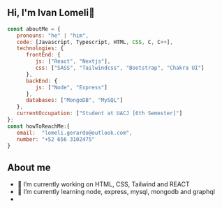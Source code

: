 ## Hi, I'm Ivan Lomeli👋

```javascript
const aboutMe = {
   pronouns: "he" | "him",
   code: [Javascript, Typescript, HTML, CSS, C, C++],
   technologies: {
      frontEnd: {
         js: ["React", "Nextjs"],
         css: ["SASS", "Tailwindcss", "Bootstrap", "Chakra UI"]
      },
      backEnd: {
         js: ["Node", "Express"]
      },
      databases: ["MongoDB", "MySQL"]
   },
   currentOccupation: ["Student at UACJ [6th Semester]"]
};
const howToReachMe:{
   email:  "lomeli.gerardo@outlook.com",
   number: "+52 656 3102475"
}
```
## About me
- 🔭 I’m currently working on HTML, CSS, Tailwind and REACT
- 🌱 I’m currently learning node, express, mysql, mongodb and graphql
- 
